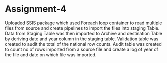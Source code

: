 # Assignment-4

Uploaded SSIS package which used Foreach loop container to read multiple files from source and create pipelines to import the files into staging Table. Data from Staging Table was then imported to Archive  and destination Table by deriving date and year column in the staging table. Validation table was created to audit the total of the national row counts. Audit table was created to count no of rows imported from a source file and create a log of year of the file and date on which file was imported.
